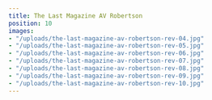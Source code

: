 ```yaml
---
title: The Last Magazine AV Robertson
position: 10
images:
- "/uploads/the-last-magazine-av-robertson-rev-04.jpg"
- "/uploads/the-last-magazine-av-robertson-rev-05.jpg"
- "/uploads/the-last-magazine-av-robertson-rev-06.jpg"
- "/uploads/the-last-magazine-av-robertson-rev-07.jpg"
- "/uploads/the-last-magazine-av-robertson-rev-08.jpg"
- "/uploads/the-last-magazine-av-robertson-rev-09.jpg"
- "/uploads/the-last-magazine-av-robertson-rev-10.jpg"
---
```



